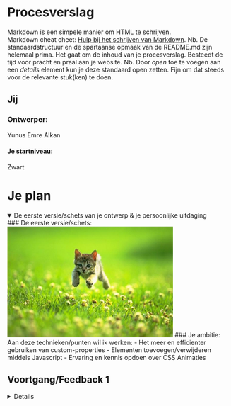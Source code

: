 # Procesverslag
Markdown is een simpele manier om HTML te schrijven.  
Markdown cheat cheet: [Hulp bij het schrijven van Markdown](https://github.com/adam-p/markdown-here/wiki/Markdown-Cheatsheet).
Nb. De standaardstructuur en de spartaanse opmaak van de README.md zijn helemaal prima. Het gaat om de inhoud van je procesverslag. Besteedt de tijd voor pracht en praal aan je website.
Nb. Door *open* toe te voegen aan een *details* element kun je deze standaard open zetten. Fijn om dat steeds voor de relevante stuk(ken) te doen.
## Jij
### Ontwerper:
Yunus Emre Alkan
#### Je startniveau:
Zwart
# Je plan
<details open>
  <summary>De eerste versie/schets van je ontwerp & je persoonlijke uitdaging</summary>
  ### De eerste versie/schets:
  <img src="readme-images/dummy-plaatje.jpg" width="375px" alt="eerste versie/schets">
  ### Je ambitie: 
  Aan deze technieken/punten wil ik werken:
  - Het meer en efficienter gebruiken van custom-properties
  - Elementen toevoegen/verwijderen middels Javascript
  - Ervaring en kennis opdoen over CSS Animaties
 
</details>

## Voortgang/Feedback 1

<details>

  In de eerste les ben ik eerst inspiratie gaan opdoen, ik ben daarom ook een moodboard gaan maken. Een moodboard met plaatjes van verschillende interfaces en informatie over de Eeevee's. Ook heb ik een video van de evolutie van Eevee gevonden, als ik tijd heb, wil ik deze ook graag maken. De 2e les ben ik mijn 3 concepten gaan laten zien aan mijn medestudenten, ik ben zelf doorgegaan met concept 1, omdat ik die zelf het leukst vond om te maken. Ik ben een wat betere schets gaan maken en heb hier feedback op gevraagd.

<details>

  <summary>Mijn bevindingen + wijzigingen (minimaal 5)</summary>
  <summary>Feedback van Jorinda</summary>

  ### Bevinding 1:
  De knoppen indeling wijzigen aan de bovenkant van het scherm.
  #### oplossing:
  Nog mee bezig...
  
  ### Bevinding 2:
  De tas met de items, moet meer opvallen.
  #### oplossing:
  Ik ben de tas meer opvallend gaan maken
  
  ### Bevinding 3:
  De pointer aanpassen
  
  #### oplossing:
  Nog mee bezig...
  
  
  ### Bevinding 4:
  Nadenken over de positie over de pop-up van de item-bag
  
  #### oplossing:
  Ik ben de item-bag op een andere plek gaan neerzetten, waardoor de pop-up goed bij het geheel past.
  
  
  ### Bevinding 5:
  Er zijn nog geen specifieke easter-eggs.
  
  #### oplossing:
  Nog mee bezig...
</details>
## Voortgang/Feedback 2
<details>
  <summary>Mijn bevindingen + wijzigingen (minimaal 5)</summary>
  
  ### Bevinding 1:
  Omschrijving van wat er nog niet orde was (tekst en afbeeding(en)).
  #### oplossing:
  Beschrijving hoe je het hebt hebt opgelost of als het niet gelukt is hoe je het zou oplossen (tekst en afbeeding(en)).
  ### Bevinding 2:
  Omschrijving van wat er nog niet orde was (tekst en afbeeding(en)).
  #### oplossing:
  Beschrijving hoe je het hebt hebt opgelost of als het niet gelukt is hoe je het zou oplossen (tekst en afbeeding(en)).
  ### Bevinding 3:
  ...
</details>
## Voortgang/Feedback 3
<details>
  <summary>Mijn bevindingen + wijzigingen (minimaal 5)</summary>
  
  ### Bevinding 1:
  Omschrijving van wat er nog niet orde was (tekst en afbeeding(en)).
  #### oplossing:
  Beschrijving hoe je het hebt hebt opgelost of als het niet gelukt is hoe je het zou oplossen (tekst en afbeeding(en)).
  ### Bevinding 2:
  Omschrijving van wat er nog niet orde was (tekst en afbeeding(en)).
  #### oplossing:
  Beschrijving hoe je het hebt hebt opgelost of als het niet gelukt is hoe je het zou oplossen (tekst en afbeeding(en)).
  ### Bevinding 3:
  ...
</details>
## Reflectie
<details>
  <summary>Mijn eindresultaat & persoonlijke ontwikkeling</summary>
  ### Je uitkomst - karakteristiek screenshot(s):
  <img src="readme-images/dummy-plaatje.jpg" width="375px" alt="final ontwerp">
  ### Dit ging goed/Heb ik geleerd: 
  Korte omschrijving met plaatje(s)
  <img src="readme-images/dummy-plaatje.jpg" width="375px" alt="top">
  ### Dit was lastig/Is niet gelukt:
  Korte omschrijving met plaatje(s)
  <img src="readme-images/dummy-plaatje.jpg" width="375px" alt="bummer">
</details>
## Bronnenlijst
<details open>
<summary>continu bijhouden terwijl je werkt</summary>
Nb. Wees specifiek ('css-tricks' als bron is bijv. niet specifiek genoeg).
1. bron 1
2. bron 2
3. ...
</details>
